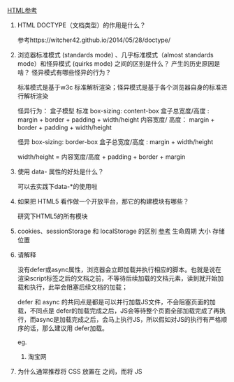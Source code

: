 [HTML参考](https://blog.csdn.net/sinat_36521655/article/details/84141896)


1. HTML
    DOCTYPE（文档类型）的作用是什么？

    参考https://witcher42.github.io/2014/05/28/doctype/

2. 浏览器标准模式 (standards mode) 、几乎标准模式（almost standards mode）和怪异模式 (quirks mode) 之间的区别是什么？
    产生的历史原因是啥？ 怪异模式有哪些怪异的行为？

    标准模式是基于w3c 标准解析渲染；怪异模式是基于各个浏览器自身的标准进行解析渲染

    怪异行为： 盒子模型
    标准  box-sizing: content-box
     盒子总宽度/高度 : margin + border + padding + width/height
     内容宽度/ 高度：  margin + border + padding + width/height

    怪异 box-sizing: border-box
     盒子总宽度/高度 : margin + width/height
     

    width/height = 内容宽度/高度 + padding + border + margin







3. 使用 data- 属性的好处是什么？

    可以去实践下data-*的使用啦

4. 如果把 HTML5 看作做一个开放平台，那它的构建模块有哪些？

    研究下HTML5的所有模块


5. cookies、sessionStorage 和 localStorage 的区别  [参考](https://segmentfault.com/a/1190000017155151)
    生命周期
    大小
    存储位置


6. 请解释 <script>、<script async> 和 <script defer> 的区别。  [参考](https://blog.csdn.net/sinat_36521655/article/details/80059594)
    <script src="example.js"></script>
    没有defer或async属性，浏览器会立即加载并执行相应的脚本。也就是说在渲染script标签之后的文档之前，不等待后续加载的文档元素，读到就开始加载和执行，此举会阻塞后续文档的加载；
    <!-- 延迟脚本 -->
    <script type="text/javascript" defer="defer" src="example1.js"></script>

    <!-- 异步脚本 -->
    <script type="text/javascript" async src="example1.js"></script> 

    defer 和 async 的共同点是都是可以并行加载JS文件，不会阻塞页面的加载，不同点是 defer的加载完成之后，JS会等待整个页面全部加载完成了再执行，而async是加载完成之后，会马上执行JS，所以假如对JS的执行有严格顺序的话，那么建议用 defer加载。

    eg.  
    1. 淘宝网 <script src="https://tce.alicdn.com/api/data.htm?callback=tce_175785&amp;ids=175785" async=""></script>

7. 为什么通常推荐将 CSS <link> 放置在 <head></head> 之间，而将 JS <script> 放置在 </body> 之前？你知道有哪些例外吗？
    <link>放置在<head></head>是因为浏览器要先渲染页面呈现给用户，在渲染时需要构建dom树(html标签内容)和render渲染树(css样式)，这样才能完整呈现，所以推荐放在头部，优先加载。而JS脚本文件比较大，且一般是后期JS引擎运行，渲染引擎会将控制权交给JS引擎而停止渲染，如果JS文件较大，会导致长时间白屏，影响用户体验，所以才会有JS<script>放在</body>之前。或者上一个问题中提到的优化加载的方式。

    渲染引擎
    js引擎


8. 什么是渐进式渲染 (progressive rendering)？

9. HTML 和 XHTML 有什么区别？
    XHTML比HTML更加严格


10. HMTL5新标签
  header nav section footer
  calender date time 
  video audio
  canvas
  localstorage sessionstorage 